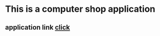 # This is a computer shop application

## application link [click](https://github.com/facebook/create-react-app)